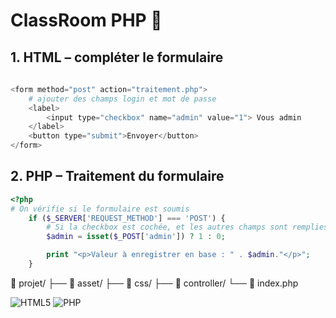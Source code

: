 # ClassRoom PHP 🚀

## 1. HTML – compléter le formulaire 

```php
    
<form method="post" action="traitement.php">
    # ajouter des champs login et mot de passe
    <label>
        <input type="checkbox" name="admin" value="1"> Vous admin
    </label>
    <button type="submit">Envoyer</button>
</form>
```
## 2. PHP – Traitement du formulaire

```php
<?php
# On vérifie si le formulaire est soumis
    if ($_SERVER['REQUEST_METHOD'] === 'POST') {
        # Si la checkbox est cochée, et les autres champs sont remplies : true sinon, false
        $admin = isset($_POST['admin']) ? 1 : 0;

        print "<p>Valeur à enregistrer en base : " . $admin."</p>";
    }

```

📁 projet/
├── 📁 asset/
├── 📁 css/
├── 📁 controller/
└── 📄 index.php

![HTML5](https://img.shields.io/badge/HTML5-E34F26?style=for-the-badge&logo=html5&logoColor=white) ![PHP](https://img.shields.io/badge/PHP-777BB4?style=for-the-badge&logo=php&logoColor=white)